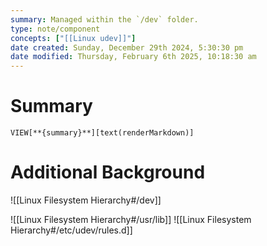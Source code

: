 ```yaml
---
summary: Managed within the `/dev` folder.
type: note/component
concepts: ["[[Linux udev]]"]
date created: Sunday, December 29th 2024, 5:30:30 pm
date modified: Thursday, February 6th 2025, 10:18:30 am
---
```

# Summary
`VIEW[**{summary}**][text(renderMarkdown)]`

# Additional Background
![[Linux Filesystem Hierarchy#/dev]]

![[Linux Filesystem Hierarchy#/usr/lib]]
![[Linux Filesystem Hierarchy#/etc/udev/rules.d]]